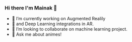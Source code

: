
### Hi there I'm Mainak 👋

- 🔭 I’m currently working on Augmented Realily
- 🌱 and Deep Learning integrations in AR.
- 👯 I’m looking to collaborate on machine learning project.
- 💬 Ask me about animes!

<!--
**mainak-ghosh/mainak-ghosh** is a ✨ _special_ ✨ repository because its `README.md` (this file) appears on your GitHub profile.
- ⚡ Fun fact: 

